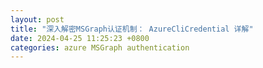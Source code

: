 ```yaml
---
layout: post
title: "深入解密MSGraph认证机制： AzureCliCredential 详解"
date: 2024-04-25 11:25:23 +0800
categories: azure MSGraph authentication
---
```

